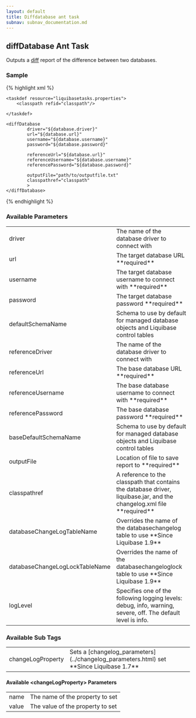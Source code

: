 ```yaml
---
layout: default
title: Diffdatabase ant task
subnav: subnav_documentation.md
---
```


## diffDatabase Ant Task ##

Outputs a [diff](../diff.html) report of the difference between two databases.

### Sample ###

{% highlight xml %}
<target name="diff-database" depends="prepare">

    <taskdef resource="liquibasetasks.properties">
        <classpath refid="classpath"/>

    </taskdef>

    <diffDatabase
            driver="${database.driver}"
            url="${database.url}"
            username="${database.username}"
            password="${database.password}"

            referenceUrl="${database.url}"
            referenceUsername="${database.username}"
            referencePassword="${database.password}"

            outputFile="path/to/outputfile.txt"
            classpathref="classpath"
            >
    </diffDatabase>
</target>
{% endhighlight %}




### Available Parameters ###

<table>
<tr><td>driver</td><td>The name of the database driver to connect with</td></tr>
<tr><td>url</td><td>The target database URL **required**  </td></tr>
<tr><td>username</td><td>The target database username to connect with **required**  </td></tr>
<tr><td>password</td><td>The target database password **required**  </td></tr>
<tr><td>defaultSchemaName</td><td>Schema to use by default for managed database objects and Liquibase control tables  </td></tr>
<tr><td>referenceDriver</td><td>The name of the database driver to connect with</td></tr>
<tr><td>referenceUrl</td><td>The base database URL **required**  </td></tr>
<tr><td>referenceUsername</td><td>The base database username to connect with **required**  </td></tr>
<tr><td>referencePassword</td><td>The base database password **required**  </td></tr>
<tr><td>baseDefaultSchemaName</td><td>Schema to use by default for managed database objects and Liquibase control tables  </td></tr>
<tr><td>outputFile</td><td>Location of file to save report to **required**  </td></tr>
<tr><td>classpathref</td><td>A reference to the classpath that contains the database driver, liquibase.jar, and the changelog.xml file **required**  </td></tr>
<tr><td>databaseChangeLogTableName</td><td>Overrides the name of the databasechangelog table to use **Since Liquibase 1.9** </td></tr>
<tr><td>databaseChangeLogLockTableName</td><td>Overrides the name of the databasechangeloglock table to use **Since Liquibase 1.9** </td></tr>
<tr><td>logLevel</td><td>Specifies one of the following logging levels: debug, info, warning, severe, off. The default level is info.</td></tr>
</table>

### Available Sub Tags ###
<table>
<tr><td>changeLogProperty</td><td>Sets a [changelog_parameters](../changelog_parameters.html) set **Since Liquibase 1.7** </td></tr>
</table>

#### Available &lt;changeLogProperty&gt; Parameters ####
<table>
<tr><td>name</td><td>The name of the property to set</td></tr>
<tr><td>value</td><td>The value of the property to set</td></tr>
</table>

